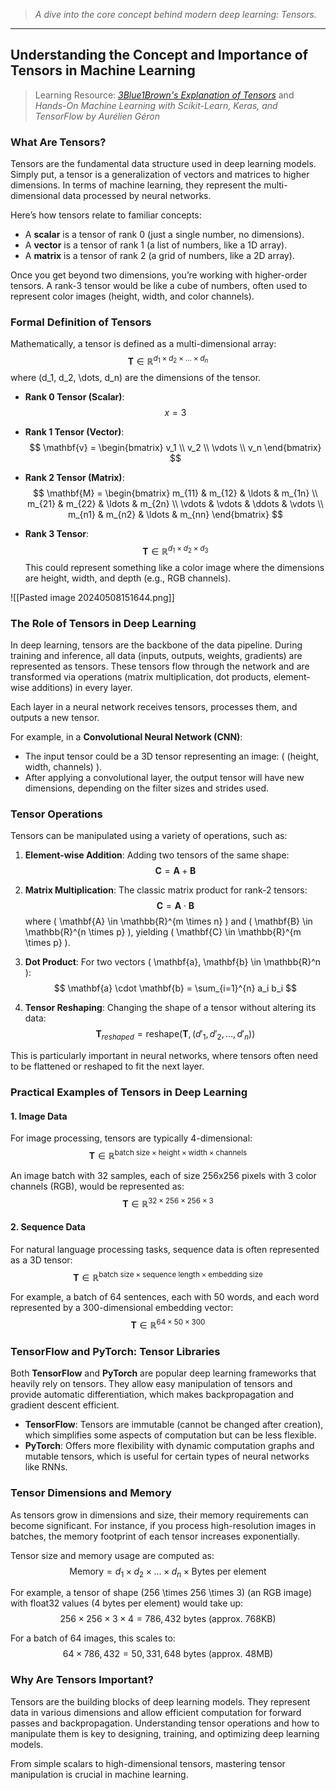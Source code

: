 > *A dive into the core concept behind modern deep learning: Tensors.*
---
## Understanding the Concept and Importance of Tensors in Machine Learning

> Learning Resource: *[3Blue1Brown's Explanation of Tensors](https://www.youtube.com/watch?v=f5liqUk0ZTw)* and *Hands-On Machine Learning with Scikit-Learn, Keras, and TensorFlow by Aurélien Géron*

### What Are Tensors?

Tensors are the fundamental data structure used in deep learning models. Simply put, a tensor is a generalization of vectors and matrices to higher dimensions. In terms of machine learning, they represent the multi-dimensional data processed by neural networks.

Here’s how tensors relate to familiar concepts:

- A **scalar** is a tensor of rank 0 (just a single number, no dimensions).
- A **vector** is a tensor of rank 1 (a list of numbers, like a 1D array).
- A **matrix** is a tensor of rank 2 (a grid of numbers, like a 2D array).

Once you get beyond two dimensions, you’re working with higher-order tensors. A rank-3 tensor would be like a cube of numbers, often used to represent color images (height, width, and color channels).

### Formal Definition of Tensors

Mathematically, a tensor is defined as a multi-dimensional array:
$$
\mathbf{T} \in \mathbb{R}^{d_1 \times d_2 \times \ldots \times d_n}
$$
where \(d_1, d_2, \dots, d_n\) are the dimensions of the tensor.

- **Rank 0 Tensor (Scalar)**: 
$$
x = 3
$$

- **Rank 1 Tensor (Vector)**:
$$
\mathbf{v} = \begin{bmatrix}
v_1 \\
v_2 \\
\vdots \\
v_n
\end{bmatrix}
$$

- **Rank 2 Tensor (Matrix)**:
$$
\mathbf{M} = \begin{bmatrix}
m_{11} & m_{12} & \ldots & m_{1n} \\
m_{21} & m_{22} & \ldots & m_{2n} \\
\vdots & \vdots & \ddots & \vdots \\
m_{n1} & m_{n2} & \ldots & m_{nn}
\end{bmatrix}
$$

- **Rank 3 Tensor**:
$$
\mathbf{T} \in \mathbb{R}^{d_1 \times d_2 \times d_3}
$$
This could represent something like a color image where the dimensions are height, width, and depth (e.g., RGB channels).

![[Pasted image 20240508151644.png]]
### The Role of Tensors in Deep Learning

In deep learning, tensors are the backbone of the data pipeline. During training and inference, all data (inputs, outputs, weights, gradients) are represented as tensors. These tensors flow through the network and are transformed via operations (matrix multiplication, dot products, element-wise additions) in every layer.

Each layer in a neural network receives tensors, processes them, and outputs a new tensor.

For example, in a **Convolutional Neural Network (CNN)**:
- The input tensor could be a 3D tensor representing an image: \( (height, width, channels) \).
- After applying a convolutional layer, the output tensor will have new dimensions, depending on the filter sizes and strides used.

### Tensor Operations

Tensors can be manipulated using a variety of operations, such as:

1. **Element-wise Addition**:
   Adding two tensors of the same shape:
   $$
   \mathbf{C} = \mathbf{A} + \mathbf{B}
   $$

2. **Matrix Multiplication**:
   The classic matrix product for rank-2 tensors:
   $$
   \mathbf{C} = \mathbf{A} \cdot \mathbf{B}
   $$
   where \( \mathbf{A} \in \mathbb{R}^{m \times n} \) and \( \mathbf{B} \in \mathbb{R}^{n \times p} \), yielding \( \mathbf{C} \in \mathbb{R}^{m \times p} \).

3. **Dot Product**:
   For two vectors \( \mathbf{a}, \mathbf{b} \in \mathbb{R}^n \):
   $$
   \mathbf{a} \cdot \mathbf{b} = \sum_{i=1}^{n} a_i b_i
   $$

4. **Tensor Reshaping**:
   Changing the shape of a tensor without altering its data:
   $$
   \mathbf{T}_{reshaped} = \text{reshape}(\mathbf{T}, (d'_1, d'_2, \ldots, d'_n))
   $$

This is particularly important in neural networks, where tensors often need to be flattened or reshaped to fit the next layer.

### Practical Examples of Tensors in Deep Learning

#### 1. **Image Data**
For image processing, tensors are typically 4-dimensional:
$$
\mathbf{T} \in \mathbb{R}^{\text{batch size} \times \text{height} \times \text{width} \times \text{channels}}
$$

An image batch with 32 samples, each of size 256x256 pixels with 3 color channels (RGB), would be represented as:
$$
\mathbf{T} \in \mathbb{R}^{32 \times 256 \times 256 \times 3}
$$

#### 2. **Sequence Data**
For natural language processing tasks, sequence data is often represented as a 3D tensor:
$$
\mathbf{T} \in \mathbb{R}^{\text{batch size} \times \text{sequence length} \times \text{embedding size}}
$$

For example, a batch of 64 sentences, each with 50 words, and each word represented by a 300-dimensional embedding vector:
$$
\mathbf{T} \in \mathbb{R}^{64 \times 50 \times 300}
$$

### TensorFlow and PyTorch: Tensor Libraries

Both **TensorFlow** and **PyTorch** are popular deep learning frameworks that heavily rely on tensors. They allow easy manipulation of tensors and provide automatic differentiation, which makes backpropagation and gradient descent efficient.

- **TensorFlow**: Tensors are immutable (cannot be changed after creation), which simplifies some aspects of computation but can be less flexible.
- **PyTorch**: Offers more flexibility with dynamic computation graphs and mutable tensors, which is useful for certain types of neural networks like RNNs.

### Tensor Dimensions and Memory

As tensors grow in dimensions and size, their memory requirements can become significant. For instance, if you process high-resolution images in batches, the memory footprint of each tensor increases exponentially.

Tensor size and memory usage are computed as:
$$
\text{Memory} = d_1 \times d_2 \times \ldots \times d_n \times \text{Bytes per element}
$$

For example, a tensor of shape \(256 \times 256 \times 3\) (an RGB image) with float32 values (4 bytes per element) would take up:
$$
256 \times 256 \times 3 \times 4 = 786,432 \text{ bytes (approx. 768KB)}
$$

For a batch of 64 images, this scales to:
$$
64 \times 786,432 = 50,331,648 \text{ bytes (approx. 48MB)}
$$

### Why Are Tensors Important?

Tensors are the building blocks of deep learning models. They represent data in various dimensions and allow efficient computation for forward passes and backpropagation. Understanding tensor operations and how to manipulate them is key to designing, training, and optimizing deep learning models.

From simple scalars to high-dimensional tensors, mastering tensor manipulation is crucial in machine learning.
